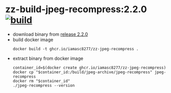 # zz-build-jpeg-recompress:2.2.0  &ensp; [![build](https://github.com/iamasc8277/zz-build-jpeg-recompress/actions/workflows/build.yml/badge.svg)](https://github.com/iamasc8277/zz-build-jpeg-recompress/actions/workflows/build.yml)

* download binary from [release 2.2.0](https://github.com/iamasc8277/zz-build-jpeg-recompress/releases/tag/v2.2.0)
* build docker image
  ```
  docker build -t ghcr.io/iamasc8277/zz-jpeg-recompress .
  ```
* extract binary from docker image
  ```
  container_id=$(docker create ghcr.io/iamasc8277/zz-jpeg-recompress)
  docker cp "$container_id:/build/jpeg-archive/jpeg-recompress" jpeg-recompress
  docker rm "$container_id"
  ./jpeg-recompress --version
  ```
